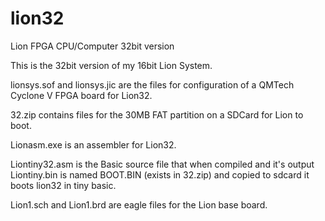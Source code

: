 # lion32
Lion FPGA CPU/Computer 32bit version

This is the 32bit version of my 16bit Lion System.

lionsys.sof and lionsys.jic are the files for configuration of a QMTech Cyclone V FPGA board for Lion32.

32.zip contains files for the 30MB FAT partition on a SDCard for Lion to boot.

Lionasm.exe is an assembler for Lion32. 

Liontiny32.asm is the Basic source file that when compiled and it's output Liontiny.bin is named BOOT.BIN (exists in 32.zip) and copied to sdcard it boots lion32 in tiny basic.

Lion1.sch and Lion1.brd are eagle files for the Lion base board.


